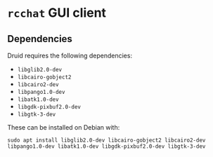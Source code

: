 # `rcchat` GUI client

## Dependencies

Druid requires the following dependencies:

 - `libglib2.0-dev`
 - `libcairo-gobject2`
 - `libcairo2-dev`
 - `libpango1.0-dev`
 - `libatk1.0-dev`
 - `libgdk-pixbuf2.0-dev`
 - `libgtk-3-dev`

These can be installed on Debian with:

    sudo apt install libglib2.0-dev libcairo-gobject2 libcairo2-dev libpango1.0-dev libatk1.0-dev libgdk-pixbuf2.0-dev libgtk-3-dev
